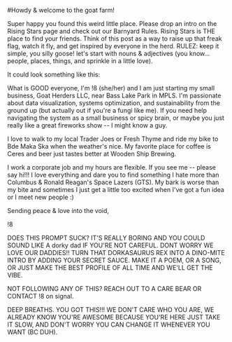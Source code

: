 #Howdy & welcome to the goat farm! 

Super happy you found this weird little place. Please drop an intro on the Rising Stars page and check out our Barnyard Rules. 
Rising Stars is THE place to find your friends. Think of this post as a way to raise up that freak flag, watch it fly, and get inspired by everyone in the herd. 
RULEZ: keep it simple, you silly goose! let's start with nouns & adjectives (you know... people, places, things, and sprinkle in a little love).

It could look something like this:


What is GOOD everyone, I'm !8 (she/her) and I am just starting my small business, Goat Herders LLC, near Bass Lake Park in MPLS. I'm passionate about data visualization, systems optimization, and sustainability from the ground up (but actually out if you're a fungi like me). If you need help navigating the system as a small business or spicy brain, or maybe you just really like a great fireworks show -- I might know a guy. 

I love to walk to my local Trader Joes or Fresh Thyme and ride my bike to Bde Maka Ska when the weather's nice. 
My favorite place for coffee is Ceres and beer just tastes better at Wooden Ship Brewing.

I work a corporate job and my hours are flexible. 
If you see me -- please say hi!!! I love everything and dare you to find something I hate more than Columbus & Ronald Reagan's Space Lazers (GTS). 
My bark is worse than my bite and sometimes I just get a little too excited when I've got a fun idea or I meet new people :)


Sending peace & love into the void,

!8


DOES THIS PROMPT SUCK? IT'S REALLY BORING AND YOU COULD SOUND LIKE A dorky dad IF YOU'RE NOT CAREFUL.
DONT WORRY WE LOVE OUR DADDIES!! TURN THAT DORKASAURUS REX INTO A DINO-MITE INTRO BY ADDING YOUR SECRET SAUCE.
MAKE IT A POEM, OR A SONG, OR JUST MAKE THE BEST PROFILE OF ALL TIME AND WE'LL GET THE VIBE.

NOT FOLLOWING ANY OF THIS? REACH OUT TO A CARE BEAR OR CONTACT !8 on signal. 

DEEP BREATHS. YOU GOT THIS!!! WE DON'T CARE WHO YOU ARE, WE ALREADY KNOW YOU'RE AWESOME BECAUSE YOU'RE HERE
JUST TAKE IT SLOW, AND DON'T WORRY YOU CAN CHANGE IT WHENEVER YOU WANT (BC DUH).
